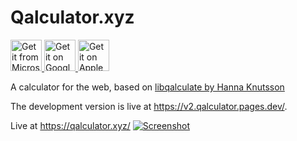 # Qalculator.xyz

<a href="https://www.microsoft.com/store/productId/9P4866X24PD3">
	<img src="website/static/badge-microsoft-store.svg" alt="Get it from Microsoft" height="50" />
</a>
<a href="https://play.google.com/store/apps/details?id=xyz.qalculator.twa">
	<img src="website/static/badge-google-play.png" alt="Get it on Google Play" height="50" />
</a>
<a href="https://apps.apple.com/app/qalculator-xyz/id1611421527">
	<img src="website/static/badge-appstore.png" alt="Get it on Apple AppStore" height="50" />
</a>

A calculator for the web, based on [libqalculate by Hanna Knutsson](https://github.com/Qalculate/libqalculate)

The development version is live at https://v2.qalculator.pages.dev/.

Live at https://qalculator.xyz/
[![Screenshot](website/static/app_screenshot_desktop.png)](https://qalculator.xyz/)
